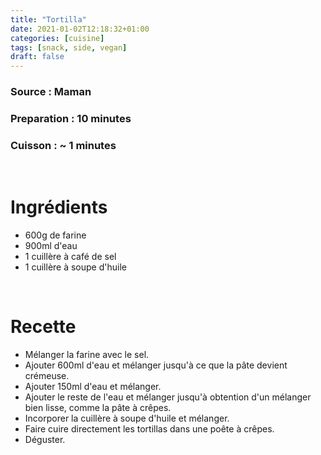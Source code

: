 ```yaml
---
title: "Tortilla"
date: 2021-01-02T12:18:32+01:00
categories: [cuisine]
tags: [snack, side, vegan]
draft: false
---
```

### Source : Maman
### Preparation : 10 minutes
### Cuisson : ~ 1 minutes

&nbsp;

# Ingrédients
- 600g de farine
- 900ml d'eau 
- 1 cuillère à café de sel
- 1 cuillère à soupe d'huile

&nbsp;

# Recette
- Mélanger la farine avec le sel.
- Ajouter 600ml d'eau et mélanger jusqu'à ce que la pâte devient crémeuse.
- Ajouter 150ml d'eau et mélanger.
- Ajouter le reste de l'eau et mélanger jusqu'à obtention d'un mélanger bien lisse, comme la pâte à crêpes.
- Incorporer la cuillère à soupe d'huile et mélanger.
- Faire cuire directement les tortillas dans une poête à crêpes.
- Déguster.